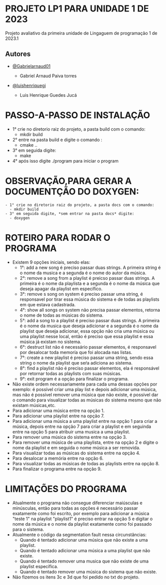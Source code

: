 
# PROJETO LP1 PARA UNIDADE 1 DE 2023

Projeto avaliativo da primeira unidade de Lingaguem de programação 1 de 2023.1



## Autores

- [@Gabrielarnaud01](https://github.com/Gabrielarnaud01)
  
  - Gabriel Arnaud Paiva torres

- [@luishenriquegj](https://github.com/luishenriquegj)
  
  - Luis Henrique Guedes Jucá
# PASSO-A-PASSO DE INSTALAÇÃO
 
 - 1° crie no diretorio raiz do projeto, a pasta build com o comando:
    - mkdir build
 - 2° entre na pasta build e digite o comando :
   - cmake ..
 - 3° em seguida digite:
    - make
 - 4° após isso digite ./program para iniciar o program

 # OBSERVAÇÃO,PARA GERAR A DOCUMENTÇÃO DO DOXYGEN:
    - 1° crie no diretorio raiz do projeto, a pasta docs com o comando:
      - mkdir build
    - 3° em seguida digite, *sem entrar na pasta docs* digite:
      - doxygen
# ROTEIRO PARA RODAR O PROGRAMA
  - Existem 9 opções iniciais, sendo elas:
    - 1°: add a new song é preciso passar duas strings. A primeira string é o nome da musica e a segunda é o nome do autor da música.
    - 2°: remove a song from a playlist é preicso passar duas strings. A primeira é o nome da playlista e a segunda é o nome da música que deseja apagar da playlist em específico.
    - 3°: remove s song on system é preciso passar uma string, é responsavel por tirar essa música do sistema e de todas as playlists em que estava cadastrada.
    - 4°: show all songs on system não precisa passar elementos, retorna o nome de todas as músicas do sistema.
    - 5°: add a song to a playlist é preciso passar duas strings. A primeira é o nome da musica que deseja adicionar e a segunda é o nome da playlist que deseja adicionar, essa opção não cria uma música ou uma playlist nesse local, então é preciso que essa playlist e essa música já existam no sistema.
    - 6°: destruct list não é necessário passar elementos, é responsavel por desalocar toda memoría que foi alocada nas listas.
    - 7°: create a new playlist é preciso passar uma string, sendo essa string o nome da playlist que seŕa adiciona ao sistema.
    - 8°: find a playlist não é preciso passar elementos, ela é responsável por retornar todas as playlists com suas músicas.
    - 9°: exit program é a opção para finalizar o programa.
  - Não existe ordem necessariamente para cada uma dessas opções por exemplo: é possível criar uma play list e depois adicionar uma música, mas não é possível remover uma música que não existe, é possível dar o comando para visualizar todas as músicas do sistema mesmo que não existam músicas,etc.
  - Para adicionar uma música entre na opção 1. 
  - Para adicionar uma playlist entre na opção 7.
  - Para adicionar uma música a uma playlist entre na opção 1 para criar a música, depois entre na opção 7 para criar a playlist e em seguinda entre na opção 5 para atribuir uma musica a uma playlist.
  - Para remover uma música do sistema entre na opção 3.
  - Para remover uma música de uma playlista, entre na opção 2 e digite o nome da playlist e em seguida o nome música a ser removida.
  - Para visualizar todas as músicas do sistema entre na opção 4.
  - Para desalocar a memória entre na opção 6.
  - Para visualizar todas as músicas de todas as playlists entre na opção 8.
  - Para finalizar o programa entre na opção 9.

# LIMITAÇÕES DO PROGRAMA
  - Atualmente o programa não consegue diferenciar maiúsculas e minúsculas, então para todas as opções é necessário passar exatamente como foi escrito, por exemplo para adicionar a música "teste 1" na playlist "playlist1" é preciso entrar na opção 5 e digitar o nome da música e o nome da playlist exatamente como foi passado para o sistema.
  - Atualmente o código da segmentation fault nessa circunstâncias: 
    - Quando é tentado adicionar uma música que não existe a uma playlist.
    - Quando é tentado adicionar uma música a uma playlist que não existe.
    - Quando é tentado remover uma musica que não existe de uma playlist específica.
    - Quando é tentado remover uma música do sistema que não existe.
  - Não fizemos os itens 3c e 3d que foi pedido no txt do projeto.
